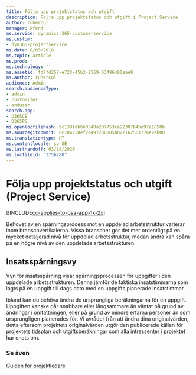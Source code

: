```yaml
---
title: Följa upp projektstatus och utgift
description: Följa upp projektstatus och utgift i Project Service
author: ruhercul
manager: kfend
ms.service: dynamics-365-customerservice
ms.custom:
- dyn365-projectservice
ms.date: 8/03/2018
ms.topic: article
ms.prod: ''
ms.technology: ''
ms.assetid: fd7fd257-e723-45b2-8569-63496c80eae9
ms.author: ruhercul
audience: Admin
search.audienceType:
- admin
- customizer
- enduser
search.app:
- D365CE
- D365PS
ms.openlocfilehash: bc139fdbb60340a207753ca92387b4be97e1858b
ms.sourcegitcommit: 8c786230ef2a497280885b827162561776e2eb00
ms.translationtype: HT
ms.contentlocale: sv-SE
ms.lasthandoff: 03/24/2020
ms.locfileid: "3756288"
---
```

# <a name="track-project-progress-and-cost-project-service"></a>Följa upp projektstatus och utgift (Project Service)

[!INCLUDE[cc-applies-to-psa-app-1x-2x](../includes/cc-applies-to-psa-app-1x-2x.md)]

Behovet av en spårningsprocess mot en uppdelad arbetsstruktur varierar inom branschvertikalerna. Vissa branscher gör det mer ordentligt på en mycket detaljerad nivå för uppdelad arbetsstruktur, medan andra kan spåra på en högre nivå av den uppdelade arbetsstrukturen.  
  
## <a name="effort-tracking-view"></a>Insatsspårningsvy  
Vyn för insatsspårning visar spårningsprocessen för uppgifter i den uppdelade arbetsstrukturen. Denna jämför de faktiska insatstimmarna som lagts på en uppgift till dags dato med en uppgifts planerade insatstimmar.  
  
Ibland kan du behöva ändra de ursprungliga beräkningarna för en uppgift. Uppgiften kanske går snabbare eller långsammare än väntat på grund av ändringar i omfattningen, eller på grund av mindre erfarna personer än som ursprungligen planerades för. Vi avråder från att ändra dina originalvärden, detta eftersom projektets originalvärden utgör den publicerade källan för projektets tidsplan och utgiftsberäkningar som alla intressenter i projektet har enats om.  
  
### <a name="see-also"></a>Se även  
 [Guiden för projektledare](../project-service/project-manager-guide.md)
